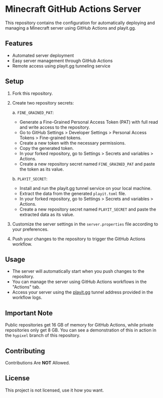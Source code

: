 # Minecraft GitHub Actions Server

This repository contains the configuration for automatically deploying and managing a Minecraft server using GitHub Actions and playit.gg.

## Features

- Automated server deployment
- Easy server management through GitHub Actions
- Remote access using playit.gg tunneling service

## Setup

1. Fork this repository.

2. Create two repository secrets:

   a. `FINE_GRAINED_PAT`:
   - Generate a Fine-Grained Personal Access Token (PAT) with full read and write access to the repository.
   - Go to GitHub Settings > Developer Settings > Personal Access Tokens > Fine-grained tokens.
   - Create a new token with the necessary permissions.
   - Copy the generated token.
   - In your forked repository, go to Settings > Secrets and variables > Actions.
   - Create a new repository secret named `FINE_GRAINED_PAT` and paste the token as its value.

   b. `PLAYIT_SECRET`:
   - Install and run the playit.gg tunnel service on your local machine.
   - Extract the data from the generated `playit.toml` file.
   - In your forked repository, go to Settings > Secrets and variables > Actions.
   - Create a new repository secret named `PLAYIT_SECRET` and paste the extracted data as its value.

3. Customize the server settings in the `server.properties` file according to your preferences.

4. Push your changes to the repository to trigger the GitHub Actions workflow.

## Usage

- The server will automatically start when you push changes to the repository.
- You can manage the server using GitHub Actions workflows in the "Actions" tab.
- Access your server using the [playit.gg](https://playit.gg) tunnel address provided in the workflow logs.

## Important Note

Public repositories get 16 GB of memory for GitHub Actions, while private repositories only get 8 GB. You can see a demonstration of this in action in the `hypixel` branch of this repository.

## Contributing

Contributions Are **NOT** Allowed.

## License

This project is not licensed, use it how you want.

